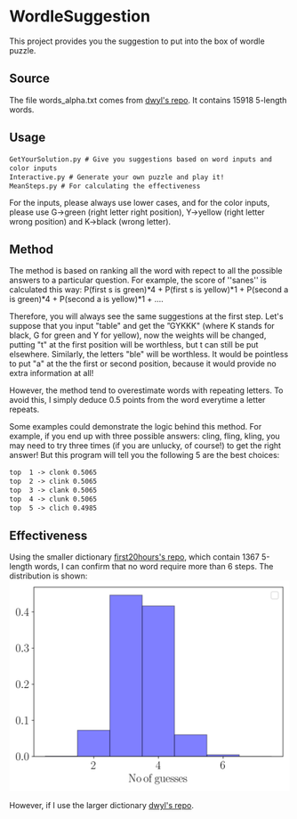 # WordleSuggestion
This project provides you the suggestion to put into the box of wordle puzzle. 

## Source 

The file words_alpha.txt comes from [dwyl's repo](https://github.com/dwyl/english-words/blob/master/words_alpha.txt).
It contains 15918 5-length words. 

## Usage

```
GetYourSolution.py # Give you suggestions based on word inputs and color inputs 
Interactive.py # Generate your own puzzle and play it!
MeanSteps.py # For calculating the effectiveness
```
For the inputs, please always use lower cases, and for the color inputs, please use G->green (right letter right position), Y->yellow (right letter wrong position) and K->black (wrong letter).

## Method

The method is based on ranking all the word with repect to 
  all the possible answers to a particular question.
For example, the score of ''sanes'' is calculated this way:
P(first s is green)*4 + P(first s is yellow)*1 + P(second a is green)*4 + P(second a is yellow)*1 + ....


Therefore, you will always see the same suggestions at the first step. Let's suppose that you input "table" and get the ”GYKKK" (where K stands for black, G for green and Y for yellow),
now the weights will be changed, putting "t" at the first position will be worthless, but t can still be put elsewhere. Similarly, the letters "ble" will be worthless. It would be pointless to put "a" at the the first or second position, because it would provide no extra information at all!


However, the method tend to overestimate words with repeating letters. To avoid this, I simply deduce 0.5 points from the word everytime a letter repeats. 

Some examples could demonstrate the logic behind this method. For example, if you end up with three possible answers: cling, fling, kling, you may need to try three times (if you are unlucky, of course!) to get the right answer! But this program will tell you the following 5 are the best choices: 

```
top  1 -> clonk 0.5065
top  2 -> clink 0.5065
top  3 -> clank 0.5065
top  4 -> clunk 0.5065
top  5 -> clich 0.4985
```
## Effectiveness 

Using the smaller dictionary [first20hours's repo](https://github.com/first20hours/google-10000-english/blob/master/google-10000-english-usa-no-swears-medium.txt), which contain 1367 5-length words, I can confirm that no word require more than 6 steps. The distribution is shown:
![Alt text](MeanSteps.png?raw=true "Title")

However, if I use the larger dictionary [dwyl's repo](https://github.com/dwyl/english-words/blob/master/words_alpha.txt).

